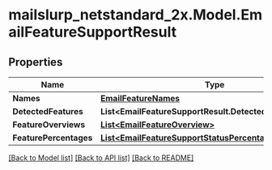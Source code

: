 # mailslurp_netstandard_2x.Model.EmailFeatureSupportResult

## Properties

Name | Type | Description | Notes
------------ | ------------- | ------------- | -------------
**Names** | [**EmailFeatureNames**](EmailFeatureNames) |  | 
**DetectedFeatures** | **List&lt;EmailFeatureSupportResult.DetectedFeaturesEnum&gt;** |  | 
**FeatureOverviews** | [**List&lt;EmailFeatureOverview&gt;**](EmailFeatureOverview) |  | 
**FeaturePercentages** | [**List&lt;EmailFeatureSupportStatusPercentage&gt;**](EmailFeatureSupportStatusPercentage) |  | 

[[Back to Model list]](../README#documentation-for-models) [[Back to API list]](../README#documentation-for-api-endpoints) [[Back to README]](../README)

